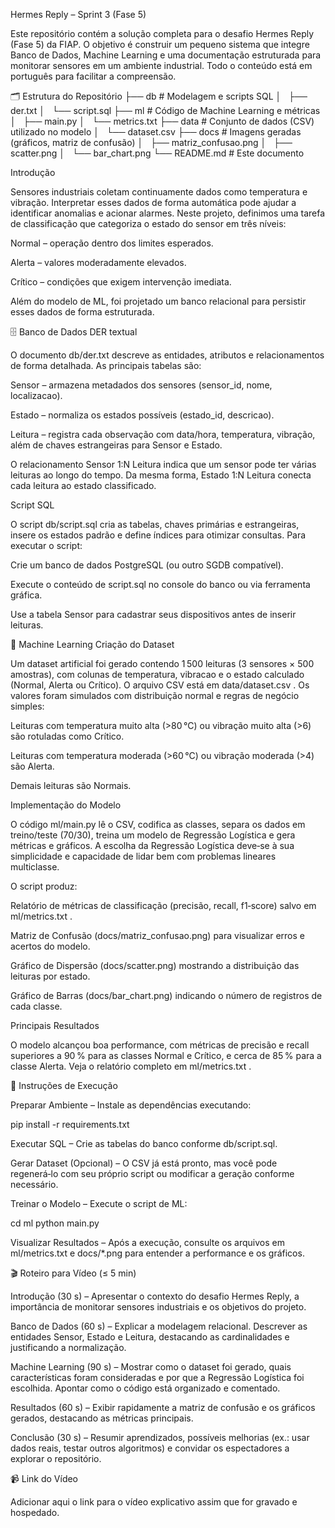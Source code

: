 Hermes Reply – Sprint 3 (Fase 5)

Este repositório contém a solução completa para o desafio Hermes Reply (Fase 5) da FIAP. O objetivo é construir um pequeno sistema que integre Banco de Dados, Machine Learning e uma documentação estruturada para monitorar sensores em um ambiente industrial. Todo o conteúdo está em português para facilitar a compreensão.

🗂 Estrutura do Repositório
├── db          # Modelagem e scripts SQL
│   ├── der.txt
│   └── script.sql
├── ml          # Código de Machine Learning e métricas
│   ├── main.py
│   └── metrics.txt
├── data        # Conjunto de dados (CSV) utilizado no modelo
│   └── dataset.csv
├── docs        # Imagens geradas (gráficos, matriz de confusão)
│   ├── matriz_confusao.png
│   ├── scatter.png
│   └── bar_chart.png
└── README.md   # Este documento

Introdução

Sensores industriais coletam continuamente dados como temperatura e vibração. Interpretar esses dados de forma automática pode ajudar a identificar anomalias e acionar alarmes. Neste projeto, definimos uma tarefa de classificação que categoriza o estado do sensor em três níveis:

Normal – operação dentro dos limites esperados.

Alerta – valores moderadamente elevados.

Crítico – condições que exigem intervenção imediata.

Além do modelo de ML, foi projetado um banco relacional para persistir esses dados de forma estruturada.

🗄 Banco de Dados
DER textual

O documento db/der.txt
 descreve as entidades, atributos e relacionamentos de forma detalhada. As principais tabelas são:

Sensor – armazena metadados dos sensores (sensor_id, nome, localizacao).

Estado – normaliza os estados possíveis (estado_id, descricao).

Leitura – registra cada observação com data/hora, temperatura, vibração, além de chaves estrangeiras para Sensor e Estado.

O relacionamento Sensor 1:N Leitura indica que um sensor pode ter várias leituras ao longo do tempo. Da mesma forma, Estado 1:N Leitura conecta cada leitura ao estado classificado.

Script SQL

O script db/script.sql
 cria as tabelas, chaves primárias e estrangeiras, insere os estados padrão e define índices para otimizar consultas. Para executar o script:

Crie um banco de dados PostgreSQL (ou outro SGDB compatível).

Execute o conteúdo de script.sql no console do banco ou via ferramenta gráfica.

Use a tabela Sensor para cadastrar seus dispositivos antes de inserir leituras.

🤖 Machine Learning
Criação do Dataset

Um dataset artificial foi gerado contendo 1 500 leituras (3 sensores × 500 amostras), com colunas de temperatura, vibracao e o estado calculado (Normal, Alerta ou Crítico). O arquivo CSV está em data/dataset.csv
. Os valores foram simulados com distribuição normal e regras de negócio simples:

Leituras com temperatura muito alta (>80 °C) ou vibração muito alta (>6) são rotuladas como Crítico.

Leituras com temperatura moderada (>60 °C) ou vibração moderada (>4) são Alerta.

Demais leituras são Normais.

Implementação do Modelo

O código ml/main.py
 lê o CSV, codifica as classes, separa os dados em treino/teste (70/30), treina um modelo de Regressão Logística e gera métricas e gráficos. A escolha da Regressão Logística deve‑se à sua simplicidade e capacidade de lidar bem com problemas lineares multiclasse.

O script produz:

Relatório de métricas de classificação (precisão, recall, f1‑score) salvo em ml/metrics.txt
.

Matriz de Confusão (docs/matriz_confusao.png) para visualizar erros e acertos do modelo.

Gráfico de Dispersão (docs/scatter.png) mostrando a distribuição das leituras por estado.

Gráfico de Barras (docs/bar_chart.png) indicando o número de registros de cada classe.

Principais Resultados

O modelo alcançou boa performance, com métricas de precisão e recall superiores a 90 % para as classes Normal e Crítico, e cerca de 85 % para a classe Alerta. Veja o relatório completo em ml/metrics.txt
.

🚀 Instruções de Execução

Preparar Ambiente – Instale as dependências executando:

pip install -r requirements.txt


Executar SQL – Crie as tabelas do banco conforme db/script.sql.

Gerar Dataset (Opcional) – O CSV já está pronto, mas você pode regenerá‑lo com seu próprio script ou modificar a geração conforme necessário.

Treinar o Modelo – Execute o script de ML:

cd ml
python main.py


Visualizar Resultados – Após a execução, consulte os arquivos em ml/metrics.txt e docs/*.png para entender a performance e os gráficos.

🎬 Roteiro para Vídeo (≤ 5 min)

Introdução (30 s) – Apresentar o contexto do desafio Hermes Reply, a importância de monitorar sensores industriais e os objetivos do projeto.

Banco de Dados (60 s) – Explicar a modelagem relacional. Descrever as entidades Sensor, Estado e Leitura, destacando as cardinalidades e justificando a normalização.

Machine Learning (90 s) – Mostrar como o dataset foi gerado, quais características foram consideradas e por que a Regressão Logística foi escolhida. Apontar como o código está organizado e comentado.

Resultados (60 s) – Exibir rapidamente a matriz de confusão e os gráficos gerados, destacando as métricas principais.

Conclusão (30 s) – Resumir aprendizados, possíveis melhorias (ex.: usar dados reais, testar outros algoritmos) e convidar os espectadores a explorar o repositório.

📹 Link do Vídeo

Adicionar aqui o link para o vídeo explicativo assim que for gravado e hospedado.
